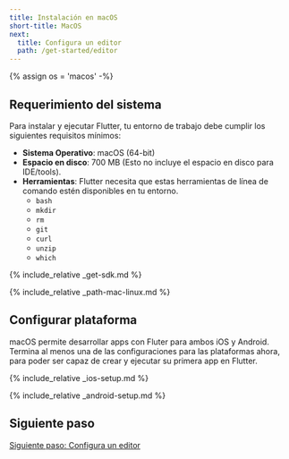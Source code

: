 ```yaml
---
title: Instalación en macOS
short-title: MacOS
next:
  title: Configura un editor
  path: /get-started/editor
---
```


{% assign os = 'macos' -%}

## Requerimiento del sistema

Para instalar y ejecutar Flutter, tu entorno de trabajo debe cumplir los siguientes requisitos mínimos:

- **Sistema Operativo**: macOS (64-bit)
- **Espacio en disco**: 700 MB (Esto no incluye el espacio en disco para IDE/tools).
- **Herramientas**: Flutter necesita que estas herramientas de línea de comando estén disponibles en tu entorno.
  - `bash`
  - `mkdir`
  - `rm`
  - `git`
  - `curl`
  - `unzip`
  - `which`

{% include_relative _get-sdk.md %}

{% include_relative _path-mac-linux.md %}

## Configurar plataforma

macOS permite desarrollar apps con Fluter para ambos iOS y Android. Termina al menos
una de las configuraciones para las plataformas ahora, para poder ser capaz de crear y ejecutar
su primera app en Flutter.

{% include_relative _ios-setup.md %}

{% include_relative _android-setup.md %}

## Siguiente paso

[Siguiente paso: Configura un editor](/docs/get-started/editor)

